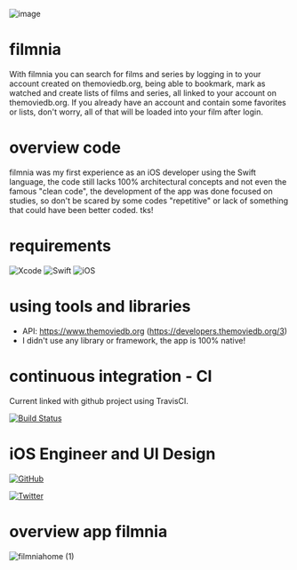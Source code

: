 ![image](https://github.com/lucrodrigs/filmnia/blob/using/filmnia/Assets.xcassets/filmnia.imageset/filmnialogo.png)

# filmnia

With filmnia you can search for films and series by logging in to your account created on themoviedb.org, being able to bookmark, mark as watched and create lists of films and series, all linked to your account on themoviedb.org. If you already have an account and contain some favorites or lists, don't worry, all of that will be loaded into your film after login.

# overview code

filmnia was my first experience as an iOS developer using the Swift language, the code still lacks 100% architectural concepts and not even the famous "clean code", the development of the app was done focused on studies, so don't be scared by some codes "repetitive" or lack of something that could have been better coded. tks!

# requirements

![Xcode](https://img.shields.io/badge/Xcode-11.4%2B-blue)
![Swift](https://img.shields.io/badge/Swift-5.0%2B-orange)
![iOS](https://img.shields.io/badge/iOS-13.0%2B-lightgrey)

# using tools and libraries

- API: https://www.themoviedb.org (https://developers.themoviedb.org/3)
- I didn't use any library or framework, the app is 100% native!

# continuous integration - CI

Current linked with github project using TravisCI.

[![Build Status](https://travis-ci.com/lucrodrigs/filmnia.svg?branch=master)](https://travis-ci.com/github/lucrodrigs/filmnia)

# iOS Engineer and UI Design

[![GitHub](https://img.shields.io/github/followers/lucrodrigs?style=social)](https://github.com/lucrodrigs)

[![Twitter](https://img.shields.io/twitter/follow/lucrodrigsd?style=social)](https://twitter.com/intent/follow?screen_name=lucrodrigsd)

# overview app filmnia

![filmniahome (1)](https://user-images.githubusercontent.com/16005951/85440943-f0d3f080-b564-11ea-9797-07c2fb609581.gif)
